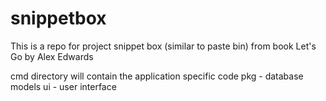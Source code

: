 # snippetbox

This is a repo for project snippet box (similar to paste bin) from book Let's Go by Alex Edwards

cmd directory will contain the application specific code
pkg - database models
ui - user interface

